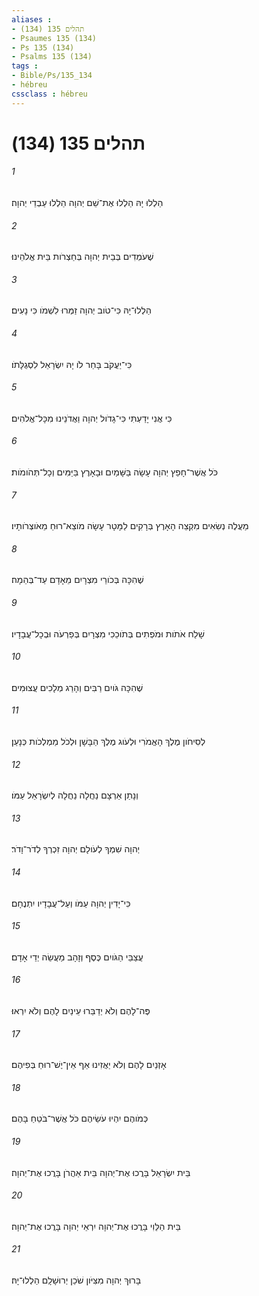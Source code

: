 ```yaml
---
aliases : 
- תהלים 135 (134)
- Psaumes 135 (134)
- Ps 135 (134)
- Psalms 135 (134)
tags : 
- Bible/Ps/135_134
- hébreu
cssclass : hébreu
---
```


# תהלים 135 (134)

###### 1
הַלְלוּ יָהּ הַלְלוּ אֶת־שֵׁם יְהוָה הַלְלוּ עַבְדֵי יְהוָה׃
###### 2
שֶׁעֹמְדִים בְּבֵית יְהוָה בְּחַצְרֹות בֵּית אֱלֹהֵינוּ׃
###### 3
הַלְלוּ־יָהּ כִּי־טֹוב יְהוָה זַמְּרוּ לִשְׁמֹו כִּי נָעִים׃
###### 4
כִּי־יַעֲקֹב בָּחַר לֹו יָהּ יִשְׂרָאֵל לִסְגֻלָּתֹו׃
###### 5
כִּי אֲנִי יָדַעְתִּי כִּי־גָדֹול יְהוָה וַאֲדֹנֵינוּ מִכָּל־אֱלֹהִים׃
###### 6
כֹּל אֲשֶׁר־חָפֵץ יְהוָה עָשָׂה בַּשָּׁמַיִם וּבָאָרֶץ בַּיַּמִּים וְכָל־תְּהֹומֹות׃
###### 7
מַעֲלֶה נְשִׂאִים מִקְצֵה הָאָרֶץ בְּרָקִים לַמָּטָר עָשָׂה מֹוצֵא־רוּחַ מֵאֹוצְרֹותָיו׃
###### 8
שֶׁהִכָּה בְּכֹורֵי מִצְרָיִם מֵאָדָם עַד־בְּהֵמָה׃
###### 9
שָׁלַח אֹתֹות וּמֹפְתִים בְּתֹוכֵכִי מִצְרָיִם בְּפַרְעֹה וּבְכָל־עֲבָדָיו׃
###### 10
שֶׁהִכָּה גֹּויִם רַבִּים וְהָרַג מְלָכִים עֲצוּמִים׃
###### 11
לְסִיחֹון מֶלֶךְ הָאֱמֹרִי וּלְעֹוג מֶלֶךְ הַבָּשָׁן וּלְכֹל מַמְלְכֹות כְּנָעַן׃
###### 12
וְנָתַן אַרְצָם נַחֲלָה נַחֲלָה לְיִשְׂרָאֵל עַמֹּו׃
###### 13
יְהוָה שִׁמְךָ לְעֹולָם יְהוָה זִכְרְךָ לְדֹר־וָדֹר׃
###### 14
כִּי־יָדִין יְהוָה עַמֹּו וְעַל־עֲבָדָיו יִתְנֶחָם׃
###### 15
עֲצַבֵּי הַגֹּויִם כֶּסֶף וְזָהָב מַעֲשֵׂה יְדֵי אָדָם׃
###### 16
פֶּה־לָהֶם וְלֹא יְדַבֵּרוּ עֵינַיִם לָהֶם וְלֹא יִרְאוּ׃
###### 17
אָזְנַיִם לָהֶם וְלֹא יַאֲזִינוּ אַף אֵין־יֶשׁ־רוּחַ בְּפִיהֶם׃
###### 18
כְּמֹוהֶם יִהְיוּ עֹשֵׂיהֶם כֹּל אֲשֶׁר־בֹּטֵחַ בָּהֶם׃
###### 19
בֵּית יִשְׂרָאֵל בָּרֲכוּ אֶת־יְהוָה בֵּית אַהֲרֹן בָּרֲכוּ אֶת־יְהוָה׃
###### 20
בֵּית הַלֵּוִי בָּרֲכוּ אֶת־יְהוָה יִרְאֵי יְהוָה בָּרֲכוּ אֶת־יְהוָה׃
###### 21
בָּרוּךְ יְהוָה מִצִּיֹּון שֹׁכֵן יְרוּשָׁלִָם הַלְלוּ־יָהּ׃
